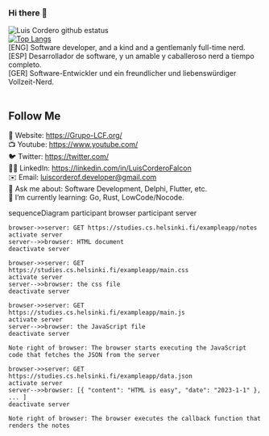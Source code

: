 ### Hi there 👋

<!--
**LCorderF/LCorderF** is a ✨ _special_ ✨ repository because its `README.md` (this file) appears on your GitHub profile.

Here are some ideas to get you started:

- 🔭 I’m currently working on ...
- 🌱 I’m currently learning ...
- 👯 I’m looking to collaborate on ...
- 🤔 I’m looking for help with ...
- 💬 Ask me about ...
- 📫 How to reach me: ...
- 😄 Pronouns: ...
- ⚡ Fun fact: ...
-->
![Luis Cordero github estatus](https://github-readme-stats.vercel.app/api?username=LCorderF&show_icons=true&theme=nightowl)<br/>
[![Top Langs](https://github-readme-stats.vercel.app/api/top-langs/?username=LCorderF&theme=nightowl&hide=html,css&langs_count=7)](https://github.com/anuraghazra/github-readme-stats)
<br/>
[ENG] Software developer, and a kind and a gentlemanly full-time nerd.<br/>
[ESP] Desarrollador de software, y un amable y caballeroso nerd a tiempo completo.<br/>
[GER] Software-Entwickler und ein freundlicher und liebenswürdiger Vollzeit-Nerd.<br/>
<br/>
## Follow Me
🔗 Website: https://Grupo-LCF.org/<br/>
📺 Youtube: https://www.youtube.com/<br/>
🐦 Twitter: https://twitter.com/<br/>
👨‍💼 LinkedIn: https://linkedin.com/in/LuisCorderoFalcon<br/>
✉️ Email: luiscorderof.developer@gmail.com<br/>
💬 Ask me about: Software Development, Delphi, Flutter, etc.<br/>
🌱 I’m currently learning: Go, Rust, LowCode/Nocode.<br/>

sequenceDiagram
    participant browser
    participant server

    browser->>server: GET https://studies.cs.helsinki.fi/exampleapp/notes
    activate server
    server-->>browser: HTML document
    deactivate server

    browser->>server: GET https://studies.cs.helsinki.fi/exampleapp/main.css
    activate server
    server-->>browser: the css file
    deactivate server

    browser->>server: GET https://studies.cs.helsinki.fi/exampleapp/main.js
    activate server
    server-->>browser: the JavaScript file
    deactivate server

    Note right of browser: The browser starts executing the JavaScript code that fetches the JSON from the server

    browser->>server: GET https://studies.cs.helsinki.fi/exampleapp/data.json
    activate server
    server-->>browser: [{ "content": "HTML is easy", "date": "2023-1-1" }, ... ]
    deactivate server

    Note right of browser: The browser executes the callback function that renders the notes

